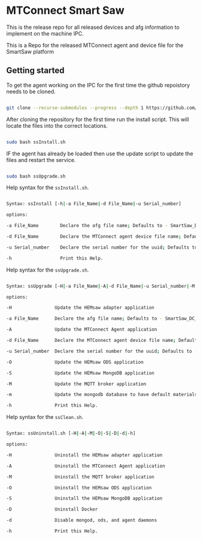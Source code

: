 # MTConnect Smart Saw

This is the release repo for all released devices and afg information to implement on the machine IPC.

This is a Repo for the released MTConnect agent and device file for the SmartSaw platform

## Getting started

To get the agent working on the IPC for the first time the github repoistory needs to be cloned. 

``` bash 

git clone --recurse-submodules --progress --depth 1 https://github.com/HEM-Inc/MTConnect_SmartSaw.git mtconnect

```
After cloning the repository for the first time run the install script. This will locate the files into the correct locations.

``` bash

sudo bash ssInstall.sh

```
IF the agent has already be loaded then use the update script to update the files and restart the service. 

``` bash

sudo bash ssUpgrade.sh

```

Help syntax for the `ssInstall.sh`.

``` bash

Syntax: ssInstall [-h|-a File_Name|-d File_Name|-u Serial_number]

options:

-a File_Name        Declare the afg file name; Defaults to - SmartSaw_DC_HA.afg

-d File_Name        Declare the MTConnect agent device file name; Defaults to - SmartSaw_DC_HA.xml

-u Serial_number    Declare the serial number for the uuid; Defaults to - SmartSaw

-h                  Print this Help.

```

Help syntax for the `ssUpgrade.sh`.

``` bash

Syntax: ssUpgrade [-H|-a File_Name|-A|-d File_Name|-u Serial_number|-M|-O|-S|-m|-h]

options:

-H                Update the HEMsaw adapter application

-a File_Name      Declare the afg file name; Defaults to - SmartSaw_DC_HA.afg

-A                Update the MTConnect Agent application

-d File_Name      Declare the MTConnect agent device file name; Defaults to - SmartSaw_DC_HA.xml

-u Serial_number  Declare the serial number for the uuid; Defaults to - SmartSaw

-O                Update the HEMsaw ODS application

-S                Update the HEMsaw MongoDB application

-M                Update the MQTT broker application

-m                Update the mongodb database to have default materials

-h                Print this Help.

```

Help syntax for the `ssClean.sh`.

``` bash

Syntax: ssUninstall.sh [-H|-A|-M|-O|-S|-D|-d|-h]

options:

-H                Uninstall the HEMsaw adapter application

-A                Uninstall the MTConnect Agent application

-M                Uninstall the MQTT broker application

-O                Uninstall the HEMsaw ODS application

-S                Uninstall the HEMsaw MongoDB application

-D                Uninstall Docker

-d                Disable mongod, ods, and agent daemons

-h                Print this Help.

```
